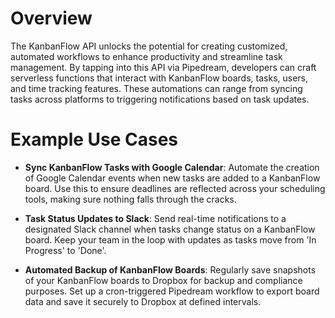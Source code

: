 # Overview

The KanbanFlow API unlocks the potential for creating customized, automated workflows to enhance productivity and streamline task management. By tapping into this API via Pipedream, developers can craft serverless functions that interact with KanbanFlow boards, tasks, users, and time tracking features. These automations can range from syncing tasks across platforms to triggering notifications based on task updates.

# Example Use Cases

- **Sync KanbanFlow Tasks with Google Calendar**: Automate the creation of Google Calendar events when new tasks are added to a KanbanFlow board. Use this to ensure deadlines are reflected across your scheduling tools, making sure nothing falls through the cracks.

- **Task Status Updates to Slack**: Send real-time notifications to a designated Slack channel when tasks change status on a KanbanFlow board. Keep your team in the loop with updates as tasks move from 'In Progress' to 'Done'.

- **Automated Backup of KanbanFlow Boards**: Regularly save snapshots of your KanbanFlow boards to Dropbox for backup and compliance purposes. Set up a cron-triggered Pipedream workflow to export board data and save it securely to Dropbox at defined intervals.
